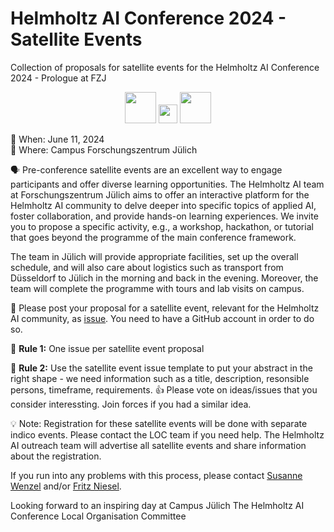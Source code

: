 # Helmholtz AI Conference 2024 - Satellite Events
Collection of proposals for satellite events for the Helmholtz AI Conference 2024 - Prologue at FZJ

<p align="center">
  <img src="https://github.com/DKRZ-AIM/HAI-HI-unconference-2023/assets/29659187/e642a0f3-d68a-4faf-895e-76706d773c76" height="50"> 
  <img src="https://github.com/DKRZ-AIM/HAI-HI-unconference-2023/assets/29659187/0dddb1b8-69c0-4aeb-8a68-aedb8b9f996b" height="30"> 
  <img src="https://github.com/DKRZ-AIM/HAI-HI-unconference-2023/assets/29659187/e642a0f3-d68a-4faf-895e-76706d773c76" height="50"> 
</p>

:calendar: When: June 11, 2024 <br>
:round_pushpin: Where: Campus Forschungszentrum Jülich


🗣️ Pre-conference satellite events are an excellent way to engage participants and offer diverse learning opportunities. The Helmholtz AI team at Forschungszentrum Jülich aims to offer an interactive platform for the Helmholtz AI community to delve deeper into specific topics of applied AI, foster collaboration, and provide hands-on learning experiences. We invite you to propose a specific activity, e.g., a workshop, hackathon, or tutorial that goes beyond the programme of the main conference framework.

The team in Jülich will provide appropriate facilities, set up the overall schedule, and will also care about logistics such as transport from Düsseldorf to Jülich in the morning and back in the evening. Moreover, the team will complete the programme with tours and lab visits on campus.

🤝 Please post your proposal for a satellite event, relevant for the Helmholtz AI community, as [issue](https://github.com/FZJ-INM1-BDA/HAICon2024-satellite-events/issues). You need to have a GitHub account in order to do so.

📜 **Rule 1:** One issue per satellite event proposal

📜 **Rule 2:** Use the satellite event issue template to put your abstract in the right shape - we need information such as a title, description, resonsible persons, timeframe, requirements.
👍 Please vote on ideas/issues that you consider interessting. Join forces if you had a similar idea.
 
💡 Note: Registration for these satellite events will be done with separate indico events. Please contact the LOC team if you need help. The Helmholtz AI outreach team will advertise all satellite events and share information about the registration. 

If you run into any problems with this process, please contact [Susanne Wenzel](mailto:s.wenzel@fz-juelich.de) and/or [Fritz Niesel](mailto:f.niesel@fz-juelich.de).

Looking forward to an inspiring day at Campus Jülich
The Helmholtz AI Conference Local Organisation Committee

